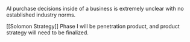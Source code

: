 AI purchase decisions inside of a business is extremely unclear with no established industry norms.

[[Solomon Strategy]] Phase I will be penetration product, and product strategy will need to be finalized.